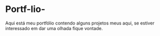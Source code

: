 # Portf-lio-
Aqui está meu portfólio contendo alguns projetos meus aqui, se estiver interessado em dar uma olhada fique  vontade.
